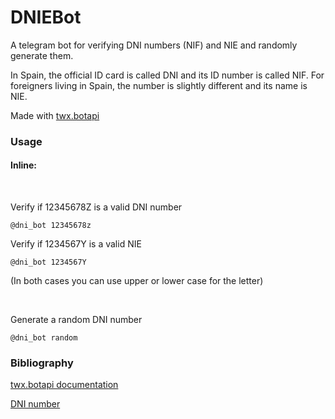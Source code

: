 # DNIEBot

A telegram bot for verifying DNI numbers (NIF) and NIE and randomly generate them.

In Spain, the official ID card is called DNI and its ID number is called NIF. For foreigners living in Spain, the number is slightly different and its name is NIE.

Made with [twx.botapi](https://github.com/datamachine/twx.botapi)

### Usage

#### Inline:

<br>

Verify if 12345678Z is a valid DNI number

    @dni_bot 12345678z

Verify if 1234567Y is a valid NIE

    @dni_bot 1234567Y

(In both cases you can use upper or lower case for the letter)


<br>

Generate a random DNI number

    @dni_bot random

### Bibliography

[twx.botapi documentation](http://pythonhosted.org/twx.botapi/)

[DNI number](http://www.interior.gob.es/web/servicios-al-ciudadano/dni/calculo-del-digito-de-control-del-nif-nie)